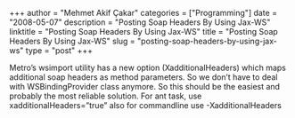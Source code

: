 +++
author = "Mehmet Akif Çakar"
categories = ["Programming"]
date = "2008-05-07"
description = "Posting Soap Headers By Using Jax-WS"
linktitle = "Posting Soap Headers By Using Jax-WS"
title = "Posting Soap Headers By Using Jax-WS"
slug = "posting-soap-headers-by-using-jax-ws"
type = "post"
+++

Metro’s wsimport utility has a new option (XadditionalHeaders) which maps additional soap headers as method parameters. So we don’t have to deal with WSBindingProvider class anymore. So this should be the easiest and probably the most reliable solution. For ant task, use xadditionalHeaders=”true” also for commandline use -XadditionalHeaders